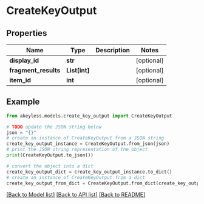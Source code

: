 # CreateKeyOutput


## Properties

Name | Type | Description | Notes
------------ | ------------- | ------------- | -------------
**display_id** | **str** |  | [optional] 
**fragment_results** | **List[int]** |  | [optional] 
**item_id** | **int** |  | [optional] 

## Example

```python
from akeyless.models.create_key_output import CreateKeyOutput

# TODO update the JSON string below
json = "{}"
# create an instance of CreateKeyOutput from a JSON string
create_key_output_instance = CreateKeyOutput.from_json(json)
# print the JSON string representation of the object
print(CreateKeyOutput.to_json())

# convert the object into a dict
create_key_output_dict = create_key_output_instance.to_dict()
# create an instance of CreateKeyOutput from a dict
create_key_output_from_dict = CreateKeyOutput.from_dict(create_key_output_dict)
```
[[Back to Model list]](../README.md#documentation-for-models) [[Back to API list]](../README.md#documentation-for-api-endpoints) [[Back to README]](../README.md)


